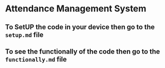 # Attendance Management System
## To SetUP the code in your device then go to the ```setup.md``` file 
## To see the functionally of the code then go to the ```functionally.md``` file 
